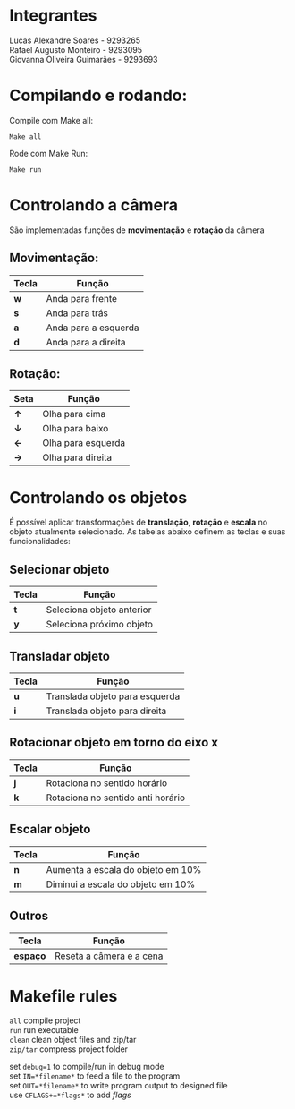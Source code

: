 # Integrantes
Lucas Alexandre Soares		-	9293265  
Rafael Augusto Monteiro		-	9293095  
Giovanna Oliveira Guimarães	-	9293693  

# Compilando e rodando:

Compile com Make all:

```Make all```

Rode com Make Run:

```Make run```

# Controlando a câmera

São implementadas funções de __movimentação__ e __rotação__ da câmera

## Movimentação:

|Tecla|Função|
|-----|------|
|__w__|Anda para frente
|__s__|Anda para trás
|__a__|Anda para a esquerda
|__d__|Anda para a direita

## Rotação:

|Seta|Função
|-----|------|
|__↑__|Olha para cima|
|__↓__|Olha para baixo|
|__←__|Olha para esquerda|
|__→__|Olha para direita|

# Controlando os objetos

É possível aplicar transformações de __translação__, __rotação__ e __escala__ no objeto atualmente selecionado. As tabelas abaixo definem as teclas e suas funcionalidades:

## Selecionar objeto
Tecla|Função
-----|------|
__t__|Seleciona objeto anterior|
__y__|Seleciona próximo objeto|

## Transladar objeto
|Tecla|Função
|-----|------|
|__u__|Translada objeto para esquerda|
|__i__|Translada objeto para direita|

## Rotacionar objeto em torno do eixo x
|Tecla|Função|
|-----|------|
|__j__|Rotaciona no sentido horário|
|__k__|Rotaciona no sentido anti horário|

## Escalar objeto
|Tecla|Função|
|-----|------|
|__n__|Aumenta a escala do objeto em 10%|
|__m__|Diminui a escala do objeto em 10%|


## Outros
|Tecla|Função|
|-----|------|
|__espaço__|Reseta a câmera e a cena|


# Makefile rules

`all` compile project  
`run` run executable  
`clean` clean object files and zip/tar  
`zip/tar` compress project folder  

set `debug=1` to compile/run in debug mode   
set `IN=*filename*` to feed a file to the program  
set `OUT=*filename*` to write program output to designed file  
use `CFLAGS+=*flags*` to add *flags*
